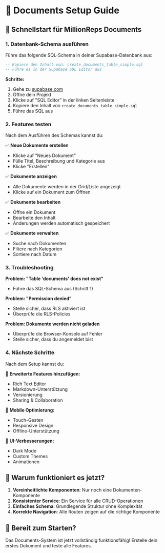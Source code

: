 # 📄 Documents Setup Guide

## 🚀 **Schnellstart für MillionReps Documents**

### 1. **Datenbank-Schema ausführen**

Führe das folgende SQL-Schema in deiner Supabase-Datenbank aus:

```sql
-- Kopiere den Inhalt von: create_documents_table_simple.sql
-- Führe es in der Supabase SQL Editor aus
```

**Schritte:**
1. Gehe zu [supabase.com](https://supabase.com)
2. Öffne dein Projekt
3. Klicke auf "SQL Editor" in der linken Seitenleiste
4. Kopiere den Inhalt von `create_documents_table_simple.sql`
5. Führe das SQL aus

### 2. **Features testen**

Nach dem Ausführen des Schemas kannst du:

✅ **Neue Dokumente erstellen**
- Klicke auf "Neues Dokument" 
- Fülle Titel, Beschreibung und Kategorie aus
- Klicke "Erstellen"

✅ **Dokumente anzeigen**
- Alle Dokumente werden in der Grid/Liste angezeigt
- Klicke auf ein Dokument zum Öffnen

✅ **Dokumente bearbeiten**
- Öffne ein Dokument
- Bearbeite den Inhalt
- Änderungen werden automatisch gespeichert

✅ **Dokumente verwalten**
- Suche nach Dokumenten
- Filtere nach Kategorien
- Sortiere nach Datum

### 3. **Troubleshooting**

**Problem: "Table 'documents' does not exist"**
- Führe das SQL-Schema aus (Schritt 1)

**Problem: "Permission denied"**
- Stelle sicher, dass RLS aktiviert ist
- Überprüfe die RLS-Policies

**Problem: Dokumente werden nicht geladen**
- Überprüfe die Browser-Konsole auf Fehler
- Stelle sicher, dass du angemeldet bist

### 4. **Nächste Schritte**

Nach dem Setup kannst du:

🔧 **Erweiterte Features hinzufügen:**
- Rich Text Editor
- Markdown-Unterstützung
- Versionierung
- Sharing & Collaboration

📱 **Mobile Optimierung:**
- Touch-Gesten
- Responsive Design
- Offline-Unterstützung

🎨 **UI-Verbesserungen:**
- Dark Mode
- Custom Themes
- Animationen

## 🎯 **Warum funktioniert es jetzt?**

1. **Vereinheitlichte Komponenten**: Nur noch eine Dokumenten-Komponente
2. **Konsistenter Service**: Ein Service für alle CRUD-Operationen  
3. **Einfaches Schema**: Grundlegende Struktur ohne Komplexität
4. **Korrekte Navigation**: Alle Routen zeigen auf die richtige Komponente

## 🚀 **Bereit zum Starten?**

Das Documents-System ist jetzt vollständig funktionsfähig! Erstelle dein erstes Dokument und teste alle Features.


